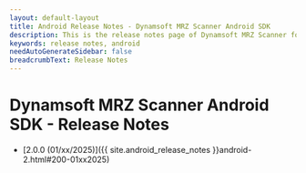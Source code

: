 ```yaml
---
layout: default-layout
title: Android Release Notes - Dynamsoft MRZ Scanner Android SDK
description: This is the release notes page of Dynamsoft MRZ Scanner for Android SDK.
keywords: release notes, android
needAutoGenerateSidebar: false
breadcrumbText: Release Notes
---
```


# Dynamsoft MRZ Scanner Android SDK - Release Notes

- [2.0.0 (01/xx/2025)]({{ site.android_release_notes }}android-2.html#200-01xx2025)
